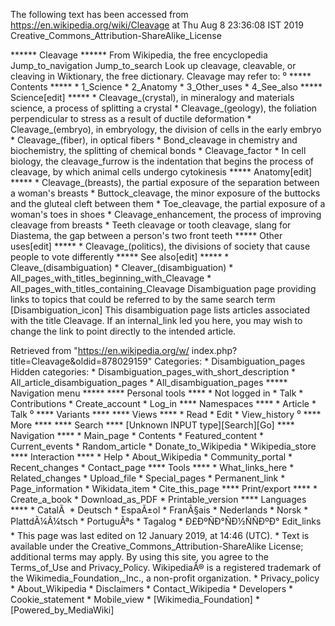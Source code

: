 The following text has been accessed from https://en.wikipedia.org/wiki/Cleavage at Thu Aug 8 23:36:08 IST 2019
Creative_Commons_Attribution-ShareAlike_License




















****** Cleavage ******
From Wikipedia, the free encyclopedia
Jump_to_navigation Jump_to_search
 Look up cleavage, cleavable, or cleaving in Wiktionary, the free dictionary.
Cleavage may refer to:
⁰
***** Contents *****
    * 1_Science
    * 2_Anatomy
    * 3_Other_uses
    * 4_See_also
***** Science[edit] *****
    * Cleavage_(crystal), in mineralogy and materials science, a process of
      splitting a crystal
    * Cleavage_(geology), the foliation perpendicular to stress as a result of
      ductile deformation
    * Cleavage_(embryo), in embryology, the division of cells in the early
      embryo
    * Cleavage_(fiber), in optical fibers
    * Bond_cleavage in chemistry and biochemistry, the splitting of chemical
      bonds
    * Cleavage_factor
    * In cell biology, the cleavage_furrow is the indentation that begins the
      process of cleavage, by which animal cells undergo cytokinesis
***** Anatomy[edit] *****
    * Cleavage_(breasts), the partial exposure of the separation between a
      woman's breasts
    * Buttock_cleavage, the minor exposure of the buttocks and the gluteal
      cleft between them
    * Toe_cleavage, the partial exposure of a woman's toes in shoes
    * Cleavage_enhancement, the process of improving cleavage from breasts
    * Teeth cleavage or tooth cleavage, slang for Diastema, the gap between a
      person's two front teeth
***** Other uses[edit] *****
    * Cleavage_(politics), the divisions of society that cause people to vote
      differently
***** See also[edit] *****
    * Cleave_(disambiguation)
    * Cleaver_(disambiguation)
    * All_pages_with_titles_beginning_with_Cleavage
    * All_pages_with_titles_containing_Cleavage
                      Disambiguation page providing links to topics that could
                      be referred to by the same search term
[Disambiguation_icon] This disambiguation page lists articles associated with
                      the title Cleavage.
                      If an internal_link led you here, you may wish to change
                      the link to point directly to the intended article.

Retrieved from "https://en.wikipedia.org/w/
index.php?title=Cleavage&oldid=878029159"
Categories:
    * Disambiguation_pages
Hidden categories:
    * Disambiguation_pages_with_short_description
    * All_article_disambiguation_pages
    * All_disambiguation_pages
***** Navigation menu *****
**** Personal tools ****
    * Not logged in
    * Talk
    * Contributions
    * Create_account
    * Log_in
**** Namespaces ****
    * Article
    * Talk
⁰
**** Variants ****
**** Views ****
    * Read
    * Edit
    * View_history
⁰
**** More ****
**** Search ****
[Unknown INPUT type][Search][Go]
**** Navigation ****
    * Main_page
    * Contents
    * Featured_content
    * Current_events
    * Random_article
    * Donate_to_Wikipedia
    * Wikipedia_store
**** Interaction ****
    * Help
    * About_Wikipedia
    * Community_portal
    * Recent_changes
    * Contact_page
**** Tools ****
    * What_links_here
    * Related_changes
    * Upload_file
    * Special_pages
    * Permanent_link
    * Page_information
    * Wikidata_item
    * Cite_this_page
**** Print/export ****
    * Create_a_book
    * Download_as_PDF
    * Printable_version
**** Languages ****
    * CatalÃ 
    * Deutsch
    * EspaÃ±ol
    * FranÃ§ais
    * Nederlands
    * Norsk
    * PlattdÃ¼Ã¼tsch
    * PortuguÃªs
    * Tagalog
    * Ð£ÐºÑÐ°ÑÐ½ÑÑÐºÐ°
Edit_links
    * This page was last edited on 12 January 2019, at 14:46 (UTC).
    * Text is available under the Creative_Commons_Attribution-ShareAlike
      License; additional terms may apply. By using this site, you agree to the
      Terms_of_Use and Privacy_Policy. WikipediaÂ® is a registered trademark of
      the Wikimedia_Foundation,_Inc., a non-profit organization.
    * Privacy_policy
    * About_Wikipedia
    * Disclaimers
    * Contact_Wikipedia
    * Developers
    * Cookie_statement
    * Mobile_view
    * [Wikimedia_Foundation]
    * [Powered_by_MediaWiki]

